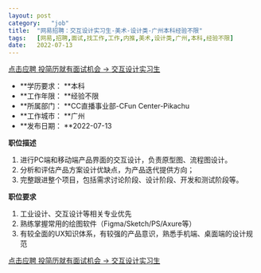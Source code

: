 ```yaml
---
layout:	post
category:	"job"
title:	"网易招聘：交互设计实习生-美术-设计类-广州本科经验不限"
tags:	[网易,招聘,面试,找工作,工作,内推,美术,设计类,广州,本科,经验不限]
date:	2022-07-13
---
```


[点击应聘 投简历就有面试机会 -> 交互设计实习生](http://mobile.bole.netease.com/bole/boleDetail?id=29756&employeeId=346f03c3cda5f04c&key=all)



- **学历要求： **本科
- **工作年限： **经验不限
- **所属部门： **CC直播事业部-CFun Center-Pikachu
- **工作城市： **广州
- **发布日期： **2022-07-13



**职位描述**
1.	进行PC端和移动端产品界面的交互设计，负责原型图、流程图设计。
2.	分析和评估产品方案设计优缺点，为产品迭代提供方向；
3.	完整跟进整个项目，包括需求讨论阶段、设计阶段、开发和测试阶段等。



**职位要求**
1. 工业设计、交互设计等相关专业优先 
2. 熟练掌握常用的绘图软件（Figma/Sketch/PS/Axure等）
3. 有较全面的UX知识体系，有较强的产品意识，熟悉手机端、桌面端的设计规范



[点击应聘 投简历就有面试机会 -> 交互设计实习生](http://mobile.bole.netease.com/bole/boleDetail?id=29756&employeeId=346f03c3cda5f04c&key=all)